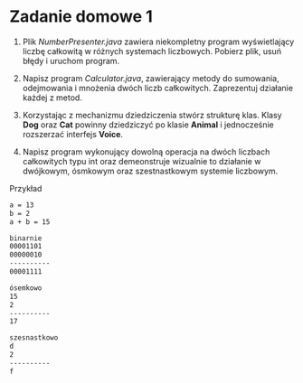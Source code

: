 # Zadanie domowe 1

1. Plik *NumberPresenter.java* zawiera niekompletny program wyświetlający liczbę całkowitą w różnych systemach liczbowych. Pobierz plik, usuń błędy i uruchom program.

2. Napisz program *Calculator.java*, zawierający metody do sumowania, odejmowania i mnożenia dwóch liczb całkowitych. Zaprezentuj działanie każdej z metod.

3. Korzystając z mechanizmu dziedziczenia stwórz strukturę klas. Klasy **Dog** oraz **Cat** powinny dziedziczyć po klasie **Animal** i jednocześnie rozszerzać interfejs **Voice**.

4. Napisz program wykonujący dowolną operacja na dwóch liczbach całkowitych typu int oraz demeonstruje wizualnie to działanie w dwójkowym, ósmkowym oraz szestnastkowym systemie liczbowym.

Przykład
```bash
a = 13
b = 2
a + b = 15

binarnie
00001101
00000010
----------
00001111

ósemkowo
15
2
----------
17

szesnastkowo
d
2
----------
f
```
